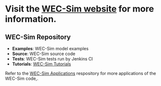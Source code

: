 # Visit the [WEC-Sim website](http://wec-sim.github.io/WEC-Sim) for more information.

## WEC-Sim Repository

* **Examples**: WEC-Sim model examples
* **Source**: WEC-Sim source code
* **Tests**: WEC-Sim tests run by Jenkins CI
* **Tutorials**: [WEC-Sim Tutorials](http://wec-sim.github.io/WEC-Sim/tutorials.html)

Refer to the [WEC-Sim Applications](https://github.com/WEC-Sim/WEC-Sim_Applications) respository for more applications of the WEC-Sim code,.
